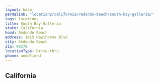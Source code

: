 ```yaml
---
layout: base
permalink: "locations/california/redondo-beach/south-bay-galleria/"
tags: locations
title: South Bay Galleria
state: California
hood: Redondo Beach
address: 1815 Hawthorne Blvd
city: Redondo Beach
zip: 90278
locationType: Drive-thru
phone: undefined
---
```

## California